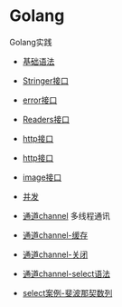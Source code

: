 # Golang
 Golang实践

- [基础语法](./语法)

- [Stringer接口](./语法/14.3内置Stringer接口.go)
- [error接口](./语法/14.4内置error接口.go)
- [Readers接口](./语法/14.5内置Readers接口.go)
- [http接口](./语法/14.6内置http.go)
- [http接口](./语法/14.7内置http2.go)
- [image接口](./语法/14.8内置image.go)

- [并发](./语法/15并发.go)

- [通道channel](./语法/16channel.go)
多线程通讯
- [通道channel-缓存](./语法/17channel缓冲.go)
- [通道channel-关闭](./语法/18channel关闭与遍历.go)
- [通道channel-select语法](./语法/19channelSelect.go)
- [select案例-斐波那契数列](./语法/19channelSelect.go)



